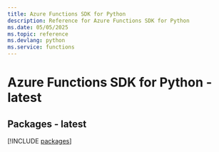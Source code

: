 ```yaml
---
title: Azure Functions SDK for Python
description: Reference for Azure Functions SDK for Python
ms.date: 05/05/2025
ms.topic: reference
ms.devlang: python
ms.service: functions
---
```

# Azure Functions SDK for Python - latest
## Packages - latest
[!INCLUDE [packages](functions-index.md)]
